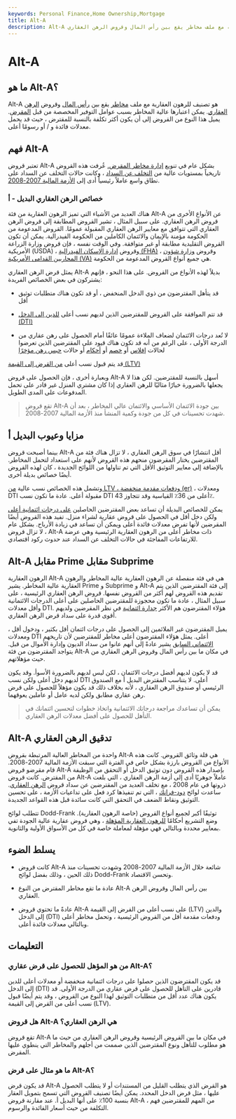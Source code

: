 ```yaml
---
keywords: Personal Finance,Home Ownership,Mortgage
title: Alt-A
description: Alt-A هو تصنيف للرهون العقارية مع ملف مخاطر يقع بين رأس المال وقروض الرهن العقاري.
---
```


# Alt-A
## ما هو Alt-A؟

Alt-A هو تصنيف للرهون العقارية مع ملف [مخاطر](/risk) يقع بين [رأس المال](/prime) وقروض [الرهن العقاري](/subprime). يمكن اعتبارها عالية المخاطر بسبب عوامل التوفير المخصصة من قبل [المقرض](/lender). يميل هذا النوع من القروض إلى أن يكون أكثر تكلفة بالنسبة للمقترض ، حيث قد يحمل معدلات فائدة و / أو رسومًا أعلى.

## فهم Alt-A

تعتبر قروض Alt-A بشكل عام في تنويع [إدارة مخاطر المقرض.](/riskmanagement) عُرفت هذه القروض تاريخياً بمستويات عالية من [التخلف عن السداد](/default2) ، وكانت حالات التخلف عن السداد على نطاق واسع عاملاً رئيسياً أدى إلى [الأزمة المالية 2007-2008](/financial-crisis).

### خصائص الرهن العقاري البديل - أ

هناك العديد من الأشياء التي تميز الرهون العقارية من فئة Alt-A عن الأنواع الأخرى من قروض الرهن العقاري. على سبيل المثال ، تشير القروض المطابقة إلى قروض الرهن العقاري التي تتوافق مع معايير الرهن العقاري المقبولة عمومًا. القروض المدعومة من الحكومة مؤمنة بالإيمان والائتمان الكاملين من الحكومة الفيدرالية. يمكن أن تكون القروض التقليدية مطابقة أو غير متوافقة. وفي الوقت نفسه ، فإن قروض وزارة الزراعة الأمريكية (USDA) ، وقروض [إدارة الإسكان الفيدرالية (FHA)](/fhaloan) ، وقروض [وزارة شؤون المحاربين القدامى الأمريكية (VA)](/valoan) هي جميع أنواع القروض المدعومة من الحكومة.

يمثل قرض الرهن العقاري Alt-A بديلاً لهذه الأنواع من القروض. على هذا النحو ، فإنهم يشتركون في بعض الخصائص الفريدة:

- قد يتأهل المقترضون من ذوي الدخل المنخفض ، أو قد تكون هناك متطلبات توثيق أقل

- قد تتم الموافقة على القروض للمقترضين الذين لديهم نسب أعلى [للدين إلى الدخل (DTI)](/dti)

- لا تُعد درجات الائتمان لضعاف الملاءة عمومًا عائقًا أمام الحصول على رهن عقاري من الدرجة الأولى ، على الرغم من أنه قد تكون هناك قيود على المقترضين الذين تعرضوا لحالات [إفلاس](/bankruptcy) أو [خصم](/chargeoff) أو [أحكام](/judgement) أو حالات [حبس رهن مؤخرًا](/foreclosure)

قد يتم قبول نسب أعلى [من القرض إلى القيمة (LTV)](/loantovalue)

وبعبارة أخرى ، فإن الحصول على قروض Alt-A أسهل بالنسبة للمقترضين. لكن هذا لا يجعلها بالضرورة خيارًا مثاليًا للرهن العقاري إذا كان مشتري المنزل غير قادر على تحمل المدفوعات على المدى الطويل.

> تقع قروض Alt-A بين جودة الائتمان الأساسي والائتمان عالي المخاطر ، بعد أن شهدت تحسينات في كل من جودة وكمية المنشأ منذ الأزمة المالية 2007-2008.

>

## مزايا وعيوب البديل أ

بينما أصبحت قروض Alt-A أقل انتشارًا في سوق الرهن العقاري ، لا تزال هناك فئة من المقترضين يختار المقرضون منحهم هذه القروض لأنهم على استعداد لتحمل المخاطر. بالإضافة إلى معايير التوثيق الأقل التي تم تناولها من اللوائح الجديدة ، كان لهذه القروض أيضًا خصائص بديلة أخرى.

وتشمل هذه الخصائص نسب عالية [من LTV ، ودفعات مقدمة منخفضة (er)](/down_payment) ، ومعدلات DTI مقبولة أعلى. عادة ما تكون نسب DTI أعلى من 36٪ القياسية وقد تتجاوز 43٪.

يمكن للخصائص البديلة أن تساعد بعض المقترضين الحاصلين [على درجات ائتمانية أعلى](/credit_score) ولكن دخل أقل في الحصول على قروض عقارية لشراء منزل. تفيد هذه القروض أيضًا المقرضين لأنها تفرض معدلات فائدة أعلى ويمكن أن تساعد في زيادة الأرباح. بشكل عام ، لا تزال قروض Alt-A ذات مخاطر أعلى من الرهون العقارية الرئيسية وهي عرضة للارتفاعات المفاجئة في حالات التخلف عن السداد عند حدوث ركود اقتصادي.

## Alt-A مقابل Prime مقابل Subprime

الرهون العقارية Alt-A هي في فئة منفصلة عن الرهون العقارية عالية المخاطر والرهون العقارية عالية المخاطر. يشير Prime و Subprime و Alt-A إلى فئة المقترضين الذين يتم تقديم هذه القروض لهم أكثر من القروض نفسها. قروض الرهن العقاري الرئيسية ، على سبيل المثال ، عادة ما تكون محجوزة للمقترضين الحاصلين على أعلى الدرجات الائتمانية وأقل معدلات DTI. هؤلاء المقترضون هم الأكثر [جدارة ائتمانية](/credit-worthiness) في نظر المقرضين ولديهم أقوى قدرة على سداد قرض الرهن العقاري.

يميل المقترضون غير الملائمين إلى الحصول على درجات ائتمان أقل بكثير ، ودخول أقل ، ومعدلات DTI أعلى. يمثل هؤلاء المقترضون أعلى مخاطر للمقترضين لأن تاريخهم [الائتماني السابق](/credit-history) يشير عادةً إلى أنهم عانوا من سداد الديون وإدارة الأموال من قبل. يتواجد المقترضون من فئة Alt-A في مكان ما بين رأس المال وقروض الرهن العقاري من حيث مؤهلاتهم.

قد لا يكون لديهم أفضل درجات الائتمان ، لكن ليس لديهم بالضرورة الأسوأ. وقد يكون لديهم دخل أعلى ولكن نسب DTI أعلى. لا يتناسب المقترض البديل أ مع الصندوق الرئيسي أو صندوق الرهن العقاري ، لأنه بخلاف ذلك قد يكون مؤهلاً للحصول على قرض رهن عقاري مطابق ولكن لديه عامل أو عاملين يعوقهما.

> يمكن أن تساعدك مراجعة درجاتك الائتمانية واتخاذ خطوات لتحسين ائتمانك في التأهل للحصول على أفضل معدلات الرهن العقاري.

>

## Alt-A تدقيق الرهن العقاري

واحدة من المخاطر العالية المرتبطة بقروض Alt-A هي قلة وثائق القروض. كانت هذه الأنواع من القروض بارزة بشكل خاص في الفترة التي سبقت الأزمة المالية 2007-2008. قام مقرضو قروض Alt-A بإصدار هذه القروض دون توثيق الدخل أو التحقق من الوظيفة من المقترض. كانت قروض Alt-A عاملاً جوهريًا أدى إلى أزمة الرهن العقاري ، التي بلغت ذروتها في عام 2008 ، مع تخلف العديد من المقترضين عن سداد قروض [الرهن العقاري](/mortgage). ساعدت لوائح [دود-فرانك](/dodd-frank-financial-regulatory-reform-bill) ، التي تم تنفيذها كرد فعل على تداعيات الأزمة ، على تحسين التوثيق ونقاط الضعف في التحقق التي كانت سائدة قبل هذه القواعد الجديدة.

تتطلب لوائح Dodd-Frank توثيقًا أكبر لجميع أنواع القروض (خاصة الرهون العقارية). وضع التشريع أحكامًا [للرهون العقارية المؤهلة](/qualified-mortgage) ، وهي قروض عقارية عالية الجودة تفي بمعايير محددة وبالتالي فهي مؤهلة لمعاملة خاصة في كل من الأسواق الأولية والثانوية.

## يسلط الضوء

- كانت قروض Alt-A شائعة خلال الأزمة المالية 2007-2008 وشهدت تحسينات منذ ذلك الحين ، وذلك بفضل لوائح Dodd-Frank وتحسن الاقتصاد.

- عادة ما تقع مخاطر المقترض من النوع Alt-A بين رأس المال وقروض الرهن العقاري.

- عادةً ما تحتوي قروض Alt-A على نسب أعلى من القرض إلى القيمة (LTV) والدين إلى الدخل (DTI) ودفعات مقدمة أقل من القروض الرئيسية ، وتحمل مخاطر أعلى وبالتالي معدلات فائدة أعلى.

## التعليمات

### من هو المؤهل للحصول على قرض عقاري Alt-A؟

قد يكون المقترضون الذين حصلوا على درجات ائتمانية منخفضة أو معدلات أعلى للدين إلى الدخل (DTI) قادرين على التأهل للحصول على قرض عقاري من الدرجة الأولى. قد يكون هناك عدد أقل من متطلبات التوثيق لهذا النوع من القروض ، وقد يتم أيضًا قبول نسب أعلى من القرض إلى القيمة (LTV).

### هل قروض Alt-A هي الرهن العقاري؟

تقع قروض Alt-A في مكان ما بين القروض الرئيسية وقروض الرهن العقاري من حيث ما هو مطلوب للتأهل ونوع المقترضين الذين صممت من أجلهم والمخاطر التي ينطوي عليها المقرض.

### ما هو مثال على قرض Alt-A؟

قد يكون قرض Alt-A هو القرض الذي يتطلب القليل من المستندات أو لا يتطلب الحصول عليها ، مثل قرض الدخل المحدد. يمكن أيضًا تصنيف القروض التي تسمح بتمويل العقار بنسبة 100٪ على أنها البديل أ. عند مقارنة قروض Alt-A ، من المهم للمقترضين فهم التكلفة من حيث أسعار الفائدة والرسوم.

